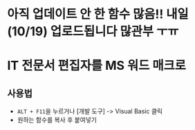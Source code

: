 # 아직 업데이트 안 한 함수 많음!! 내일(10/19) 업로드됩니다 많관부 ㅜㅠ

# IT 전문서 편집자를 MS 워드 매크로
## 사용법
- `ALT + F11`을 누르거나 \[개발 도구\] -> Visual Basic 클릭
- 원하는 함수를 복사 후 붙여넣기